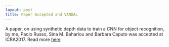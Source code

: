 ```yaml
---
layout: post
title: Paper Accepted and VANDAL
---
```


A paper, on using synthetic depth data to train a CNN for object recognition, by me, Paolo Russo, Sina M. Baharlou and Barbara Caputo was accepted at ICRA2017. Read more [here](https://sites.google.com/site/vandaldepthnet/)
